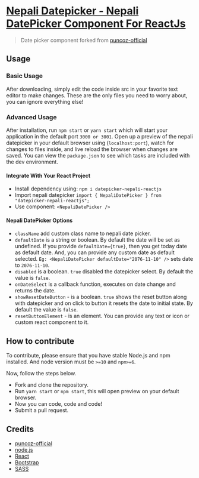 # [Nepali Datepicker - Nepali DatePicker Component For ReactJs](https://www.sandeepbhatt.com.np/react-nepali-datepicker/)
> Date picker component forked from [puncoz-official](https://github.com/puncoz-official/nepali-datepicker-reactjs)

## Usage


### Basic Usage

After downloading, simply edit the code inside src in your favorite text editor to make changes. These are the only files you need to worry about, you can ignore everything else!

### Advanced Usage

After installation, run `npm start` or `yarn start` which will start your application in the default port `3000 or 3001`. Open up a preview of the nepali datepicker in your default browser using (`localhost:port`), watch for changes to files inside, and live reload the browser when changes are saved. You can view the `package.json` to see which tasks are included with the dev environment.

#### Integrate With Your React Project
* Install dependency using: `npm i datepicker-nepali-reactjs`
* Import nepali datepicker `import { NepaliDatePicker } from "datepicker-nepali-reactjs";`
* Use component:  `<NepaliDatePicker />`

#### Nepali DatePicker Options

- `className` add custom class name to nepali date picker.
- `defaultDate` is a string or boolean. By default the date will be set as undefined. If you provide `defaultDate={true}`, then you get today date as default date. And, you can provide any custom date as default selected. `Eg: <NepaliDatePicker defaultDate="2076-11-10" />` sets date to  `2076-11-10`.
- `disabled` is a boolean. `true` disabled the datepicker select. By default the value is `false`.
- `onDateSelect` is a callback function, executes on date change and returns the date.
- `showResetDateButton` - is a boolean. `true` shows the reset button along with datepicker and on click to button it resets the date to initial state. By default the value is `false`.
- `resetButtonElement` - is an element. You can provide any text or icon or custom react component to it.

## How to contribute

To contribute, please ensure that you have stable Node.js and npm installed. And  node version must be `>=10` and `npm>=6`.

Now, follow the steps below.

* Fork and clone the repository.
* Run `yarn start` or `npm start`, this will open preview on your default browser.
* Now you can code, code and code!
* Submit a pull request.


## Credits

* [puncoz-official](https://github.com/puncoz-official/nepali-datepicker-reactjs)
* [node.js](http://nodejs.org/)
* [React](https://reactjs.org/)
* [Bootstrap](http://getbootstrap.com/)
* [SASS](https://sass-lang.com/)